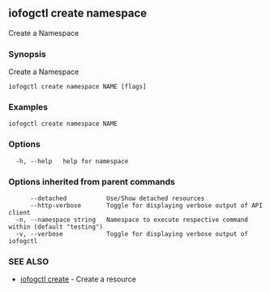 ## iofogctl create namespace

Create a Namespace

### Synopsis

Create a Namespace

```
iofogctl create namespace NAME [flags]
```

### Examples

```
iofogctl create namespace NAME
```

### Options

```
  -h, --help   help for namespace
```

### Options inherited from parent commands

```
      --detached           Use/Show detached resources
      --http-verbose       Toggle for displaying verbose output of API client
  -n, --namespace string   Namespace to execute respective command within (default "testing")
  -v, --verbose            Toggle for displaying verbose output of iofogctl
```

### SEE ALSO

* [iofogctl create](iofogctl_create.md)	 - Create a resource


